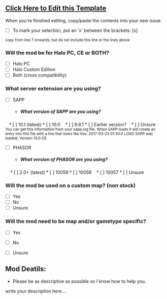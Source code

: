 ## [Click Here to Edit this Template](https://github.com/Chalwk77/HALO-SCRIPT-PROJECTS/edit/master/ADD-ON%20REQUEST%20TEMPLATE.md)
When you're finished editing, copy/paste the contents into your new issue.
- [ ] To mark your selection, put an 'x' between the brackets: [x]


<sub>copy from line 7 onwards, but do not include this line or the lines above</sub>
### Will the mod be for Halo PC, CE or BOTH?
* [ ] Halo PC
* [ ] Halo Custom Edition
* [ ] Both (cross compatibility)

### What server extension are you using?
* [ ] SAPP
  * ##### What version of SAPP are you using?
    * [ ] 10.1 (latest)
    * [ ] 10.0
    * [ ] 9.8.1
    * [ ] Earlier version?
    * [ ] Unsure
  
   <sub>You can get this information from your sapp.log file.
   When SAPP loads it will create an entry into this file with a line that looks like this:
   2017-03-23 01:30:0 LOAD SAPP was loaded, Version 10.0 CE</sub>

* [ ] PHASOR
  * ##### What version of PHASOR are you using?
     * [ ] 2.0+ (latest)
    * [ ] 10059
    * [ ] 10058
    * [ ] 10057
    * [ ] Unsure

### Will the mod be used on a custom map? (non stock)
* [ ] Yes
* [ ] No
* [ ] Unsure

### Will the mod need to be map and/or gametype specific?
* [ ] Yes
* [ ] No
* [ ] Unsure


## Mod Deatils:
* Please be as descriptive as possible so I know how to help you.

write your description here...
